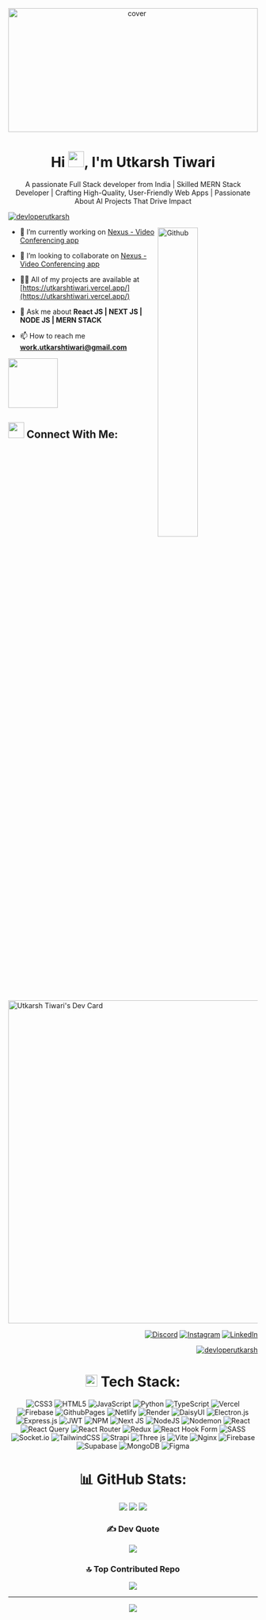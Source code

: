 <div align="center">
<img width="100%" height = "250px" src="https://raw.githubusercontent.com/rahulbanerjee26/githubProfileReadmeGenerator/main/banners/banner1.gif" alt="cover" />
</div>

<h1 align="center">Hi  <img src = "https://raw.githubusercontent.com/rahulbanerjee26/githubProfileReadmeGenerator/main/gifs/wave.gif" width = 32px height='32px'>, I'm Utkarsh Tiwari </h1>
<p align="center" font="normal">A passionate Full Stack developer from India | Skilled MERN Stack Developer | Crafting High-Quality, User-Friendly Web Apps | Passionate About AI Projects That Drive Impact </p>


<p align="left"> <a href="https://twitter.com/devloperutkarsh" target="blank"><img src="https://img.shields.io/twitter/follow/devloperutkarsh?logo=twitter&style=for-the-badge" alt="devloperutkarsh" /></a> </p>

<img width="40%" align="right" alt="Github" src="https://raw.githubusercontent.com/rahulbanerjee26/githubProfileReadmeGenerator/47a1a7b035154ce002fffc42e803b6ca8acbc4f3/gifs/git-header.svg" />


- 🔭 I’m currently working on [Nexus - Video Conferencing app](https://meet-nexus.vercel.app/)

- 👯 I’m looking to collaborate on [Nexus - Video Conferencing app](https://meet-nexus.vercel.app/)

- 👨‍💻 All of my projects are available at [https://utkarshtiwari.vercel.app/](https://utkarshtiwari.vercel.app/)

- 💬 Ask me about **React JS | NEXT JS | NODE JS | MERN STACK**

- 📫 How to reach me **work.utkarshtiwari@gmail.com**
<img src = "https://raw.githubusercontent.com/rahulbanerjee26/githubProfileReadmeGenerator/main/gifs/eatSleepCodeRepeat.gif" width = 100px height='100px'>

## <img src='https://raw.githubusercontent.com/rahulbanerjee26/githubProfileReadmeGenerator/main/gifs/handShake.gif' width="32px" height=32px> Connect With Me:
<div style="display:"flex",
  ">

<div align="left">
<a href="https://app.daily.dev/utkarsh_tiwari"><img src="https://api.daily.dev/devcards/v2/jXPk3y26bbEPy8AptEoGh.png?type=wide&r=m92" width="652" alt="Utkarsh Tiwari's Dev Card"/></a>
  
</div>

  

<div align="right">
  

[![Discord](https://img.shields.io/badge/Discord-%237289DA.svg?logo=discord&logoColor=white)](https://discord.gg/https://discord.com/channels/@Utkarsh.tiwari__official#3659) [![Instagram](https://img.shields.io/badge/Instagram-%23E4405F.svg?logo=Instagram&logoColor=white)](https://instagram.com/developer_utkarsh/) [![LinkedIn](https://img.shields.io/badge/LinkedIn-%230077B5.svg?logo=linkedin&logoColor=white)](https://linkedin.com/in/DeveloperUtkarsh) 
</div>

<p align="right"> <a href="https://twitter.com/devloperutkarsh" target="blank"><img src="https://img.shields.io/twitter/follow/devloperutkarsh?logo=twitter&style=for-the-badge" alt="devloperutkarsh" /></a> </p>
</div>


<div align="center">
  
#  <img src = "https://raw.githubusercontent.com/rahulbanerjee26/githubProfileReadmeGenerator/main/gifs/code.gif" width = 24px height=24px> Tech Stack: 
![CSS3](https://img.shields.io/badge/css3-%231572B6.svg?style=flat&logo=css3&logoColor=white) ![HTML5](https://img.shields.io/badge/html5-%23E34F26.svg?style=flat&logo=html5&logoColor=white) ![JavaScript](https://img.shields.io/badge/javascript-%23323330.svg?style=flat&logo=javascript&logoColor=%23F7DF1E) ![Python](https://img.shields.io/badge/python-3670A0?style=flat&logo=python&logoColor=ffdd54) ![TypeScript](https://img.shields.io/badge/typescript-%23007ACC.svg?style=flat&logo=typescript&logoColor=white) ![Vercel](https://img.shields.io/badge/vercel-%23000000.svg?style=flat&logo=vercel&logoColor=white) ![Firebase](https://img.shields.io/badge/firebase-%23039BE5.svg?style=flat&logo=firebase) ![GithubPages](https://img.shields.io/badge/github%20pages-121013?style=flat&logo=github&logoColor=white) ![Netlify](https://img.shields.io/badge/netlify-%23000000.svg?style=flat&logo=netlify&logoColor=#00C7B7) ![Render](https://img.shields.io/badge/Render-%46E3B7.svg?style=flat&logo=render&logoColor=white) ![DaisyUI](https://img.shields.io/badge/daisyui-5A0EF8?style=flat&logo=daisyui&logoColor=white) ![Electron.js](https://img.shields.io/badge/Electron-191970?style=flat&logo=Electron&logoColor=white) ![Express.js](https://img.shields.io/badge/express.js-%23404d59.svg?style=flat&logo=express&logoColor=%2361DAFB) ![JWT](https://img.shields.io/badge/JWT-black?style=flat&logo=JSON%20web%20tokens) ![NPM](https://img.shields.io/badge/NPM-%23CB3837.svg?style=flat&logo=npm&logoColor=white) ![Next JS](https://img.shields.io/badge/Next-black?style=flat&logo=next.js&logoColor=white) ![NodeJS](https://img.shields.io/badge/node.js-6DA55F?style=flat&logo=node.js&logoColor=white) ![Nodemon](https://img.shields.io/badge/NODEMON-%23323330.svg?style=flat&logo=nodemon&logoColor=%BBDEAD) ![React](https://img.shields.io/badge/react-%2320232a.svg?style=flat&logo=react&logoColor=%2361DAFB) ![React Query](https://img.shields.io/badge/-React%20Query-FF4154?style=flat&logo=react%20query&logoColor=white) ![React Router](https://img.shields.io/badge/React_Router-CA4245?style=flat&logo=react-router&logoColor=white) ![Redux](https://img.shields.io/badge/redux-%23593d88.svg?style=flat&logo=redux&logoColor=white) ![React Hook Form](https://img.shields.io/badge/React%20Hook%20Form-%23EC5990.svg?style=flat&logo=reacthookform&logoColor=white) ![SASS](https://img.shields.io/badge/SASS-hotpink.svg?style=flat&logo=SASS&logoColor=white) ![Socket.io](https://img.shields.io/badge/Socket.io-black?style=flat&logo=socket.io&badgeColor=010101) ![TailwindCSS](https://img.shields.io/badge/tailwindcss-%2338B2AC.svg?style=flat&logo=tailwind-css&logoColor=white) ![Strapi](https://img.shields.io/badge/strapi-%232E7EEA.svg?style=flat&logo=strapi&logoColor=white) ![Three js](https://img.shields.io/badge/threejs-black?style=flat&logo=three.js&logoColor=white) ![Vite](https://img.shields.io/badge/vite-%23646CFF.svg?style=flat&logo=vite&logoColor=white) ![Nginx](https://img.shields.io/badge/nginx-%23009639.svg?style=flat&logo=nginx&logoColor=white) ![Firebase](https://img.shields.io/badge/Firebase-039BE5?style=flat&logo=Firebase&logoColor=white) ![Supabase](https://img.shields.io/badge/Supabase-3ECF8E?style=flat&logo=supabase&logoColor=white) ![MongoDB](https://img.shields.io/badge/MongoDB-%234ea94b.svg?style=flat&logo=mongodb&logoColor=white) ![Figma](https://img.shields.io/badge/figma-%23F24E1E.svg?style=flat&logo=figma&logoColor=white)
  </div>
<div align="center">
  
# 📊 GitHub Stats:

![](https://github-readme-stats.vercel.app/api?username=Developer-Utkarsh&theme=github_dark&hide_border=false&include_all_commits=true&count_private=true)
![](https://github-readme-streak-stats.herokuapp.com/?user=Developer-Utkarsh&theme=github_dark&hide_border=false)
![](https://github-readme-stats.vercel.app/api/top-langs/?username=Developer-Utkarsh&theme=github_dark&hide_border=false&include_all_commits=true&count_private=true&layout=compact)


<!-- Proudly created with GPRM ( https://gprm.itsvg.in ) -->
### ✍️ Dev Quote
![](https://quotes-github-readme.vercel.app/api?type=horizontal&theme=tokyonight)
### 🔝 Top Contributed Repo
![](https://github-contributor-stats.vercel.app/api?username=Developer-Utkarsh&limit=5&theme=github_dark&combine_all_yearly_contributions=true)

</div>

---
<div align="center">
  
![](https://visitcount.itsvg.in/api?id=Developer-Utkarsh&label=Profile%20Views&color=1&icon=5&pretty=true)

</div>

